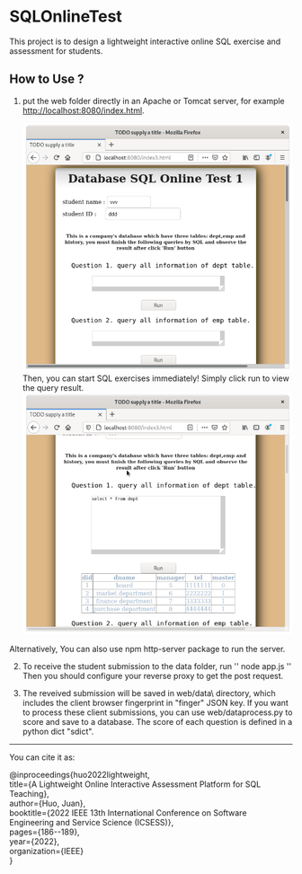 # SQLOnlineTest
This project is to design a lightweight interactive online SQL exercise and assessment for students.


## How to Use ?
1. put the web folder directly in an Apache or Tomcat server, for example [http://localhost:8080/index.html](http://localhost:8080/index.html).

    ![databasefrontpage](/images/databasefrontpage.png)
Then, you can start SQL exercises immediately! Simply click run to view the query result.
     ![runwithresult](/images/runwithresult.png)

Alternatively, You can also use npm http-server package to run the server.


2. To receive the student submission to the data folder, run
''
node app.js
''
Then you should configure your reverse proxy to get the post request.


3. The reveived submission will be saved in web/data\ directory, which includes the client browser fingerprint in "finger" JSON key. If you want to process these client submissions, you can use web/dataprocess.py to score and save to a database.
The score of each question is defined in a python dict "sdict".

--------------------------------------------------------------------------------------
You can cite it as:

@inproceedings{huo2022lightweight,     
       title={A Lightweight Online Interactive Assessment Platform for SQL Teaching},  
       author={Huo, Juan},  
       booktitle={2022 IEEE 13th International Conference on Software Engineering and Service Science (ICSESS)},  
       pages={186--189},  
       year={2022},  
       organization={IEEE}  
}  

